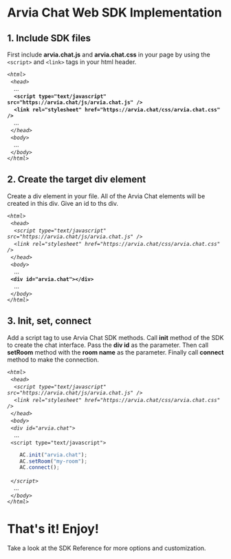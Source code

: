 # Arvia Chat Web SDK Implementation

## 1. Include SDK files
First include **arvia.chat.js** and **arvia.chat.css** in your page by using the `<script>` and `<link>` tags in your html header.

*`<html>`<br />
&nbsp;&nbsp;`<head>`<br />
&nbsp;&nbsp;&nbsp;&nbsp;...<br />*
&nbsp;&nbsp;&nbsp;&nbsp;**`<script type="text/javascript" src="https://arvia.chat/js/arvia.chat.js" />`**<br />
&nbsp;&nbsp;&nbsp;&nbsp;**`<link rel="stylesheet" href="https://arvia.chat/css/arvia.chat.css" />`**<br />
*&nbsp;&nbsp;&nbsp;&nbsp;...<br />
&nbsp;&nbsp;`</head>`<br />
&nbsp;&nbsp;`<body>`<br />
&nbsp;&nbsp;&nbsp;&nbsp;...<br />
&nbsp;&nbsp;`</body>`<br />
`</html>`*

## 2. Create the target div element
Create a div element in your file. All of the Arvia Chat elements will be created in this div. Give an id to ths div.

*`<html>`<br />
&nbsp;&nbsp;`<head>`<br />
&nbsp;&nbsp;&nbsp;&nbsp;`<script type="text/javascript" src="https://arvia.chat/js/arvia.chat.js" />`<br />
&nbsp;&nbsp;&nbsp;&nbsp;`<link rel="stylesheet" href="https://arvia.chat/css/arvia.chat.css" />`<br />
&nbsp;&nbsp;`</head>`<br />
&nbsp;&nbsp;`<body>`<br />*
&nbsp;&nbsp;&nbsp;&nbsp;...<br />
&nbsp;&nbsp;**`<div id="arvia.chat"></div>`** <br />
&nbsp;&nbsp;&nbsp;&nbsp;...<br />
*&nbsp;&nbsp;`</body>`<br />
`</html>`*

## 3. Init, set, connect
Add a script tag to use Arvia Chat SDK methods. Call **init** method of the SDK to create the chat interface. Pass the **div id** as the parameter. Then call **setRoom** method with the **room name** as the parameter. Finally call **connect** method to make the connection.

*`<html>`<br />
&nbsp;&nbsp;`<head>`<br />
&nbsp;&nbsp;&nbsp;&nbsp;`<script type="text/javascript" src="https://arvia.chat/js/arvia.chat.js" />`<br />
&nbsp;&nbsp;&nbsp;&nbsp;`<link rel="stylesheet" href="https://arvia.chat/css/arvia.chat.css" />`<br />
&nbsp;&nbsp;`</head>`<br />
&nbsp;&nbsp;`<body>`<br />
&nbsp;&nbsp;`<div id="arvia.chat">`<br />*
&nbsp;&nbsp;&nbsp;&nbsp;...<br />
&nbsp;&nbsp;`<script type="text/javascript">`<br />
```javascript
    AC.init("arvia.chat");
    AC.setRoom("my-room");
    AC.connect();
```
*&nbsp;&nbsp;`</script>` <br />
&nbsp;&nbsp;&nbsp;&nbsp;...<br />
&nbsp;&nbsp;`</body>`<br />
`</html>`*

# That's it! Enjoy!

Take a look at the SDK Reference for more options and customization.
